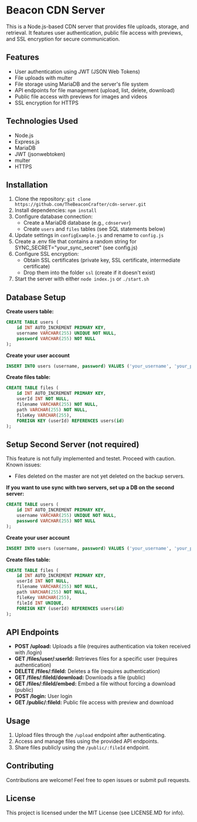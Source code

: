 # Beacon CDN Server

This is a Node.js-based CDN server that provides file uploads, storage, and retrieval. It features user authentication, public file access with previews, and SSL encryption for secure communication.

## Features

* User authentication using JWT (JSON Web Tokens)
* File uploads with multer
* File storage using MariaDB and the server's file system
* API endpoints for file management (upload, list, delete, download)
* Public file access with previews for images and videos
* SSL encryption for HTTPS

## Technologies Used

* Node.js
* Express.js
* MariaDB
* JWT (jsonwebtoken)
* multer
* HTTPS

## Installation

1. Clone the repository: `git clone https://github.com/TheBeaconCrafter/cdn-server.git`
2. Install dependencies: `npm install`
3. Configure database connection:
    * Create a MariaDB database (e.g., `cdnserver`)
    * Create `users` and `files` tables (see SQL statements below)
4. Update settings in `configExample.js` and rename to `config.js`
5. Create a .env file that contains a random string for SYNC_SECRET="your_sync_secret" (see config.js)
6. Configure SSL encryption:
    * Obtain SSL certificates (private key, SSL certificate, intermediate certificate)
    * Drop them into the folder `ssl` (create if it doesn't exist)
7. Start the server with either `node index.js` or `./start.sh`

## Database Setup

**Create users table:**

```sql
CREATE TABLE users (
    id INT AUTO_INCREMENT PRIMARY KEY,
    username VARCHAR(255) UNIQUE NOT NULL,
    password VARCHAR(255) NOT NULL
);
```
**Create your user account**

```sql
INSERT INTO users (username, password) VALUES ('your_username', 'your_password');
```

**Create files table:**

```sql
CREATE TABLE files (
    id INT AUTO_INCREMENT PRIMARY KEY,
    userId INT NOT NULL,
    filename VARCHAR(255) NOT NULL,
    path VARCHAR(255) NOT NULL,
    fileKey VARCHAR(255),
    FOREIGN KEY (userId) REFERENCES users(id)
);
```

## Setup Second Server (not required)
This feature is not fully implemented and testet. Proceed with caution.
Known issues:
- Files deleted on the master are not yet deleted on the backup servers.

**If you want to use sync with two servers, set up a DB on the second server:**

```sql
CREATE TABLE users (
    id INT AUTO_INCREMENT PRIMARY KEY,
    username VARCHAR(255) UNIQUE NOT NULL,
    password VARCHAR(255) NOT NULL
);
```
**Create your user account**

```sql
INSERT INTO users (username, password) VALUES ('your_username', 'your_password');
```

**Create files table:**

```sql
CREATE TABLE files (
    id INT AUTO_INCREMENT PRIMARY KEY,
    userId INT NOT NULL,
    filename VARCHAR(255) NOT NULL,
    path VARCHAR(255) NOT NULL,
    fileKey VARCHAR(255),
    fileId INT UNIQUE,
    FOREIGN KEY (userId) REFERENCES users(id)
);
```

## API Endpoints

* **POST /upload:** Uploads a file (requires authentication via token received with /login)
* **GET /files/user/:userId:** Retrieves files for a specific user (requires authentication)
* **DELETE /files/:fileId:** Deletes a file (requires authentication)
* **GET /files/:fileId/download:** Downloads a file (public)
* **GET /files/:fileId/embed:** Embed a file without forcing a download (public)
* **POST /login:** User login
* **GET /public/:fileId:** Public file access with preview and download

## Usage

1.  Upload files through the `/upload` endpoint after authenticating.
2.  Access and manage files using the provided API endpoints.
3.  Share files publicly using the `/public/:fileId` endpoint.

## Contributing

Contributions are welcome! Feel free to open issues or submit pull requests.

## License

This project is licensed under the MIT License (see LICENSE.MD for info).